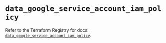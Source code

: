 # `data_google_service_account_iam_policy`

Refer to the Terraform Registry for docs: [`data_google_service_account_iam_policy`](https://registry.terraform.io/providers/hashicorp/google/5.26.0/docs/data-sources/service_account_iam_policy).
